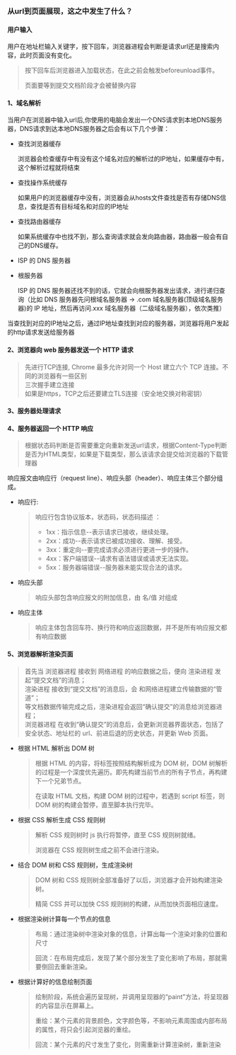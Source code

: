 ### 从url到页面展现，这之中发生了什么？

#### 用户输入
用户在地址栏输入关键字，按下回车，浏览器进程会判断是请求url还是搜索内容，此时页面没有变化。
> 按下回车后浏览器进入加载状态，在此之前会触发beforeunload事件。
> 
> 页面要等到提交文档阶段才会被替换内容

#### 1、域名解析

当用户在浏览器中输入url后,你使用的电脑会发出一个DNS请求到本地DNS服务器，DNS请求到达本地DNS服务器之后会有以下几个步骤：

+ 查找浏览器缓存  

  浏览器会检查缓存中有没有这个域名对应的解析过的IP地址，如果缓存中有，这个解析过程就将结束

+ 查找操作系统缓存

  如果用户的浏览器缓存中没有，浏览器会从hosts文件查找是否有存储DNS信息，查找是否有目标域名和对应的IP地址

+ 查找路由器缓存

  如果系统缓存中也找不到，那么查询请求就会发向路由器，路由器一般会有自己的DNS缓存。

+ ISP 的 DNS 服务器

+ 根服务器

  ISP 的 DNS 服务器还找不到的话，它就会向根服务器发出请求，进行递归查询（比如 DNS 服务器先问根域名服务器 -> .com 域名服务器(顶级域名服务器)的 IP 地址，然后再访问.xxx 域名服务器（二级域名服务器），依次类推）

当查找到对应的IP地址之后，通过IP地址查找到对应的服务器，浏览器将用户发起的http请求发送给服务器

#### 2、浏览器向 web 服务器发送一个 HTTP 请求
> 先进行TCP连接, Chrome 最多允许对同一个 Host 建立六个 TCP 连接。不同的浏览器有一些区别
> <br>三次握手建立连接
> <br>如果是https，TCP之后还要建立TLS连接（安全地交换对称密钥）

#### 3、服务器处理请求

#### 4、服务器返回一个 HTTP 响应　
> 根据状态码判断是否需要重定向重新发送url请求，根据Content-Type判断是否为HTML类型，如果是下载类型，那么该请求会提交给浏览器的下载管理器

响应报文由响应行（request line）、响应头部（header）、响应主体三个部分组成。

+ 响应行:

  > 响应行包含协议版本，状态码，状态码描述 ：
  >
  > + 1xx：指示信息--表示请求已接收，继续处理。
  > + 2xx：成功--表示请求已被成功接收、理解、接受。
  > + 3xx：重定向--要完成请求必须进行更进一步的操作。
  > + 4xx：客户端错误--请求有语法错误或请求无法实现。
  > + 5xx：服务器端错误--服务器未能实现合法的请求。

+ 响应头部

  > 响应头部包含响应报文的附加信息，由 名/值 对组成

+ 响应主体

  > 响应主体包含回车符、换行符和响应返回数据，并不是所有响应报文都有响应数据

#### 5、浏览器解析渲染页面
> 首先当 浏览器进程 接收到 网络进程 的响应数据之后，便向 渲染进程 发起“提交文档”的消息；
> <br>渲染进程 接收到“提交文档”的消息后，会 和网络进程建立传输数据的“管道”；
> <br>等文档数据传输完成之后，渲染进程会返回“确认提交”的消息给浏览器进程；
> <br>浏览器进程 在收到“确认提交”的消息后，会更新浏览器界面状态，包括了安全状态、地址栏的 url、前进后退的历史状态，并更新 Web 页面。

- 根据 HTML 解析出 DOM 树

  > 根据 HTML 的内容，将标签按照结构解析成为 DOM 树，DOM 树解析的过程是一个深度优先遍历。即先构建当前节点的所有子节点，再构建下一个兄弟节点。
  >
  > 在读取 HTML 文档，构建 DOM 树的过程中，若遇到 script 标签，则 DOM 树的构建会暂停，直至脚本执行完毕。

- 根据 CSS 解析生成 CSS 规则树

  > 解析 CSS 规则树时 js 执行将暂停，直至 CSS 规则树就绪。
  >
  > 浏览器在 CSS 规则树生成之前不会进行渲染。

- 结合 DOM 树和 CSS 规则树，生成渲染树

  > DOM 树和 CSS 规则树全部准备好了以后，浏览器才会开始构建渲染树。
  >
  > 精简 CSS 并可以加快 CSS 规则树的构建，从而加快页面相应速度。

- 根据渲染树计算每一个节点的信息

  > 布局：通过渲染树中渲染对象的信息，计算出每一个渲染对象的位置和尺寸
  >
  > 回流：在布局完成后，发现了某个部分发生了变化影响了布局，那就需要倒回去重新渲染。

- 根据计算好的信息绘制页面

  > 绘制阶段，系统会遍历呈现树，并调用呈现器的“paint”方法，将呈现器的内容显示在屏幕上。
  >
  > 重绘：某个元素的背景颜色，文字颜色等，不影响元素周围或内部布局的属性，将只会引起浏览器的重绘。
  >
  > 回流：某个元素的尺寸发生了变化，则需重新计算渲染树，重新渲染


